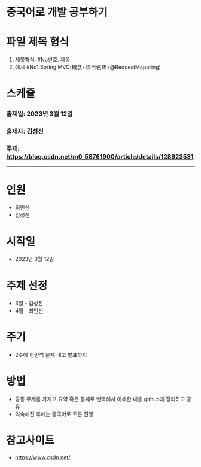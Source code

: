 # 중국어로 개발 공부하기

# 파일 제목 형식
1. 제목형식: 
#No번호. 제목 
2. 예시
#No1.Spring MVC(概念+项目创建+@RequestMappring)

# 스케쥴
### 출제일: 2023년 3월 12일
### 출제자: 김성진
### 주제: https://blog.csdn.net/m0_58761900/article/details/128923531
--------------------------

# 인원
- 최인선
- 김성진

# 시작일
- 2023년 3월 12일

# 주제 선정
- 3월 - 김성진
- 4월 - 최인선

# 주기
- 2주에 한번씩 문제 내고 발표까지

# 방법
- 공통 주제를 가지고 요약 혹은 통째로 번역해서 이해한 내용 github에 정리하고 공유
- 익숙해진 후에는 중국어로 토론 진행

# 참고사이트 
- https://www.csdn.net/

